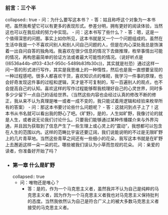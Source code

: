 ### 前言：三个半
collapsed:: true
	- 问：为什么要写这本书？
		- 答：姑且称呼这个对象为一本书吧，虽然我希望它可以有更多的表现形式。参差分明，拥有更好的阅读体验，当然这也可以在我后续的努力中实现。
	- 问：这本书写了些什么？
		- 答：嗯，这是一个值得深思的问题。事实上如你所见，这本书就是又一个一个问题组成的。虽然在生活中我是一个不喜欢问别人和别人问自己问题的人，但是在内心深处我总是饰演着一出自问自答的独角戏。我喜欢在很少信息的情况下去做推理，枚举事情出可能的情况，再构思最简单的验证方法或者最大可能性的情况。（说好听点是 ((6536a44b-df03-43cf-950c-5489b83fb30c))，其实就是社恐）通过这样一问一答的形式进行写作，其实是我思维上的一种惰性，然后也是我一直想要呈现的一种过程感吧。很多人都喜欢干货，喜欢知识点的堆砌，我学习一件事的原理，也会好奇发现这件事的过程和逻辑，天才是不可复制的，写一百遍别人的观点，也不会提高自己的认知。喜欢这样的写作过程能够帮我梳理好自己的心灵世界，同时多多少少留下一点自己的话给世界。（当然这些内容也会经过认真的修改不断的修正，我从来不认为真理是唯一或者一成不变的，我只能试着用逻辑和经验来枚举所有的答案）
	- 问：那这本书要讨论些什么问题呢？
		- 答：这就问到点子上了！这本书从书名就可以看出我的野心了吧。《旷野》，是的，人生如旷野，我像讨论的就是人生，或者说无论我们讨论什么。只要我们能够通过某种传播媒介来与外界沟通，并且因为获取到了信息产生了一些生理上或心灵上的“震动”，我想都可以包含在人生的范围以内。这样的范畴比宇宙还要辽阔，我们说能说明的不过是无限旷野上的几片青草地。当然这些青草之间还有一些细小的花朵，我写这本书就是在旷野上去邂逅这样一朵一朵的花。哪些被我们误认为小草而忽视的花朵。
		  问：亲爱的读者，你准备好开始了吗？
- ### 第一章 什么是旷野
  collapsed:: true
	- 问：唯物还是唯心？
		- 答：是的，作为一个马克思主义者，虽然我并不认为自己是纯粹的马克思主义者，因为作为一个马克思主义者我也对马克思主义保持批判的态度。当然我依然认为自己是符合广义上的被大多数马克思主义者接受的马克思主义者。